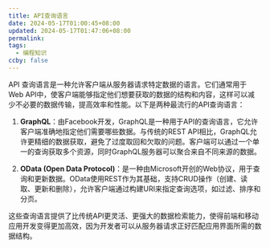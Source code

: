 ```yaml
---
title: API查询语言
date: 2024-05-17T01:00:45+08:00
updated: 2024-05-17T01:47:06+08:00
permalink: 
tags:
  - 编程知识
ccby: false
---
```

API 查询语言是一种允许客户端从服务器请求特定数据的语言。它们通常用于Web API中，使客户端能够指定他们想要获取的数据的结构和内容，这样可以减少不必要的数据传输，提高效率和性能。以下是两种最流行的API查询语言：

1. **GraphQL**：由Facebook开发，GraphQL是一种用于API的查询语言，它允许客户端准确地指定他们需要哪些数据。与传统的REST API相比，GraphQL允许更精细的数据获取，避免了过度取回和欠取的问题。客户端可以通过一个单一的查询获取多个资源，同时GraphQL服务器可以聚合来自不同来源的数据。
    
2. **OData (Open Data Protocol)**：是一种由Microsoft开创的Web协议，用于查询和更新数据。OData使用REST作为其基础，支持CRUD操作（创建、读取、更新和删除），允许客户端通过构建URI来指定查询选项，如过滤、排序和分页。
    

这些查询语言提供了比传统API更灵活、更强大的数据检索能力，使得前端和移动应用开发变得更加高效，因为开发者可以从服务器请求正好匹配应用界面所需的数据结构。